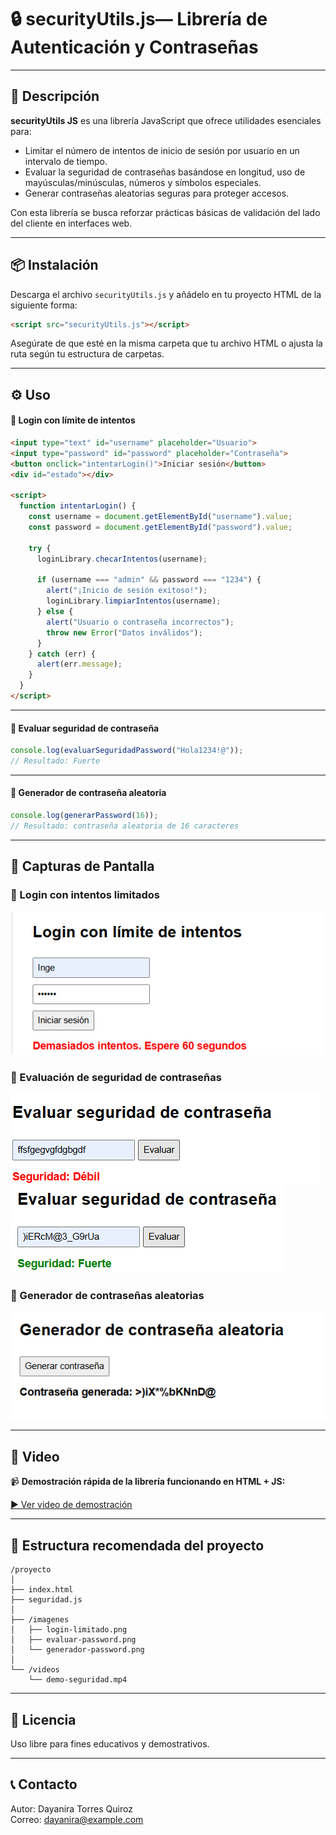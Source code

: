# 🔒 securityUtils.js— Librería de Autenticación y Contraseñas

---

## 📌 Descripción

**securityUtils JS** es una librería JavaScript que ofrece utilidades esenciales para:

- Limitar el número de intentos de inicio de sesión por usuario en un intervalo de tiempo.
- Evaluar la seguridad de contraseñas basándose en longitud, uso de mayúsculas/minúsculas, números y símbolos especiales.
- Generar contraseñas aleatorias seguras para proteger accesos.

Con esta librería se busca reforzar prácticas básicas de validación del lado del cliente en interfaces web.

---

## 📦 Instalación

Descarga el archivo `securityUtils.js` y añádelo en tu proyecto HTML de la siguiente forma:

```html
<script src="securityUtils.js"></script>
```

Asegúrate de que esté en la misma carpeta que tu archivo HTML o ajusta la ruta según tu estructura de carpetas.

---

## ⚙️ Uso

#### 📌 Login con límite de intentos

```html
<input type="text" id="username" placeholder="Usuario">
<input type="password" id="password" placeholder="Contraseña">
<button onclick="intentarLogin()">Iniciar sesión</button>
<div id="estado"></div>

<script>
  function intentarLogin() {
    const username = document.getElementById("username").value;
    const password = document.getElementById("password").value;

    try {
      loginLibrary.checarIntentos(username);

      if (username === "admin" && password === "1234") {
        alert("¡Inicio de sesión exitoso!");
        loginLibrary.limpiarIntentos(username);
      } else {
        alert("Usuario o contraseña incorrectos");
        throw new Error("Datos inválidos");
      }
    } catch (err) {
      alert(err.message);
    }
  }
</script>
```

---

#### 📌 Evaluar seguridad de contraseña

```javascript
console.log(evaluarSeguridadPassword("Hola1234!@"));
// Resultado: Fuerte
```

---

#### 📌 Generador de contraseña aleatoria

```javascript
console.log(generarPassword(16));
// Resultado: contraseña aleatoria de 16 caracteres
```

---

## 📸 Capturas de Pantalla

### 📍 Login con intentos limitados  
![Login con intentos limitados](https://github.com/YayisTorres/Libreriaweb/blob/main/img/loginlimite.png)

### 📍 Evaluación de seguridad de contraseñas  
![Evaluación de contraseña](https://github.com/YayisTorres/Libreriaweb/blob/main/img/validardebil.png)
![Evaluación de contraseña](https://github.com/YayisTorres/Libreriaweb/blob/main/img/validarfuerte.png)

### 📍 Generador de contraseñas aleatorias  
![Generador de contraseñas](https://github.com/YayisTorres/Libreriaweb/blob/main/img/generadorcontra.png)

---

## 🎥 Video

📹 **Demostración rápida de la librería funcionando en HTML + JS:**  

[▶ Ver video de demostración](videos/demo-seguridad.mp4)

---

## 📁 Estructura recomendada del proyecto

```
/proyecto
│
├── index.html
├── seguridad.js
│
├── /imagenes
│   ├── login-limitado.png
│   ├── evaluar-password.png
│   └── generador-password.png
│
└── /videos
    └── demo-seguridad.mp4
```

---

## 📑 Licencia

Uso libre para fines educativos y demostrativos.

---

## 📞 Contacto

Autor: Dayanira Torres Quiroz  
Correo: dayanira@example.com  
